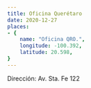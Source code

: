 ```yaml
---
title: Oficina Querétaro
date: 2020-12-27
places:
- {
	name: "Oficina QRO.",
	longitude: -100.392,
	latitude: 20.598,
}
---
```


Dirección: Av. Sta. Fe 122
